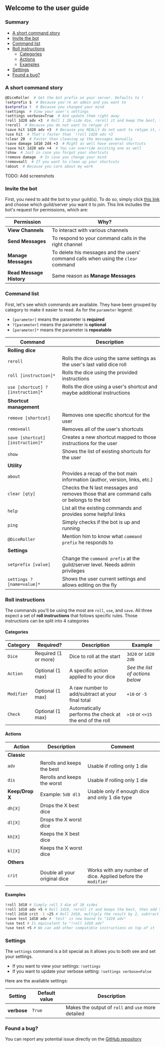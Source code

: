 ## **Welcome to the user guide**

### **Summary**
- [A short command story](#a-short-command-story)
- [Invite the bot](#invite-the-bot)
- [Command list](#command-list)
- [Roll instructions](#roll-instructions)
    - [Categories](#categories)
    - [Actions](#actions)
    - [Examples](#examples)
- [Settings](#settings)
- [Found a bug?](#found-a-bug?)


### **A short command story**

```bash
@DiceRoller  # Get the bot prefix on your server. Defaults to !
!setprefix $  # Because you're an admin and you want to
$setprefix !  # Because you changed your mind
!settings  # View your user's settings
!settings verbose=True  # And update them right away
!roll 1d20 adv +3  # Roll 1 20-side die, reroll it and keep the best, then add +3
!reroll  # Because you do not want to retype it
!save hit 1d20 adv +3  # Because you REALLY do not want to retype it, so now it's mapped to `hit`
!use hit  # That's faster than `!roll 1d20 adv +3`
!clear 20  # Faster than cleaning up the messages manually
!save damage 1d10 2d4 +3  # Might as well have several shortcuts
!save hit 1d20 adv +4  # You can override existing one as well
!show  # Just in case you forgot your shortcuts
!remove damage  # In case you change your mind
!removeall  # If you want to clean up your shortcuts
!about  # Because you care about my work
```

TODO: Add screenshots

### **Invite the bot**

First, you need to add the bot to your guild(s). To do so, simply click 
[this link](https://discord.com/api/oauth2/authorize?client_id=831199138364129281&permissions=76800&scope=bot)
and choose which guild/server you want it to join. This link includes the bot's request for permissions, which are:

| Permission | Why? |
| --- | --- |
| **View Channels** | To interact with various channels |
| **Send Messages** | To respond to your command calls in the right channel |
| **Manage Messages** | To delete his messages and the users' command calls when using the `clear` command |
| **Read Message History** | Same reason as **Manage Messages** |


### **Command list**

First, let's see which commands are available. 
They have been grouped by category to make it easier to read. 
As for the `parameter` legend:
- `[parameter]` means the parameter is **required**
- `?[parameter]` means the parameter is **optional**
- `[parameter]*` means the parameter is **repeatable**

| Command | Description |
| --- | --- |
| **Rolling dice** |  |
| `reroll` | Rolls the dice using the same settings as the user's last valid dice roll |
| `roll [instruction]*` | Rolls the dice using the provided instructions |
| `use [shortcut] ?[instruction]*` | Rolls the dice using a user's shortcut and maybe additional instructions |
| **Shortcut management** |  |
| `remove [shortcut]` | Removes one specific shortcut for the user |
| `removeall` | Removes all of the user's shortcuts |
| `save [shortcut] [instruction]*` | Creates a new shortcut mapped to those instructions for the user |
| `show` | Shows the list of existing shortcuts for the user |
| **Utility** | |
| `about` | Provides a recap of the bot main information (author, version, links, etc.) |
| `clear [qty]` | Checks the N last messages and removes those that are command calls or belongs to the bot |
| `help` | List all the existing commands and provides some helpful links |
| `ping` | Simply checks if the bot is up and running |
| `@DiceRoller` | Mention him to know what `command prefix` he responds to |
| **Settings** | |
| `setprefix [value]` | Change the `command prefix` at the guild/server level. Needs admin privileges |
| `settings ?[name=value]*` | Shows the user current settings and allows editing on the fly |


### **Roll instructions**

The commands you'll be using the most are `roll`, `use`, and `save`.
All three expect a set of **roll instructions** that follows specific rules.
Those instructions can be split into 4 categories

#### Categories

| Category | Required? | Description | Example |
| --- | --- | --- | --- |
| `Dice` | Required (1 or more) | Dice to roll at the start | `3d20` or `1d20 2d6` |
| `Action` | Optional (1 max) | A specific action applied to your dice | *See the list of actions below* |
| `Modifier` | Optional (1 max) | A raw number to add/subtract at your final total | `+10` or `-5` |
| `Check` | Optional (1 max) | Automatically performs the check at the end of the roll | `>10` or `<=15` |

#### Actions

| Action | Description | Comment |
| --- | --- | --- |
| **Classic** |  |  |
| `adv` | Rerolls and keeps the best | Usable if rolling only 1 die |
| `dis` | Rerolls and keeps the worst | Usable if rolling only 1 die |
| **Keep/Drop X** | Example: `5d8 dl3` | Usable only if enough dice and only 1 die type |
| `dh[X]` | Drops the X best dice |  |
| `dl[X]` | Drops the X worst dice |  |
| `kh[X]` | Keeps the X best dice |  |
| `kl[X]` | Keeps the X worst dice |  |
| **Others** |  |  |
| `crit` | Double all your original dice | Works with any number of dice. Applied before the `modifier` |

#### Examples

```bash
!roll 3d10 # Simply roll 3 die of 10 sides 
!roll 1d10 adv +5 # Roll 1d10, reroll it and keeps the best, then add 5
!roll 2d10 crit -1 >25 # Roll 2d10, multiply the result by 2, subtract 1, checks if higher than 25
!save test 1d10 adv # 'test' is now bound to "1d10 adv"
!use test # Is equivalent to "!roll 1d10 adv"
!use test +5 # We can add other compatible instructions on top of it
```


### **Settings**

The `settings` command is a bit special as it allows you to both see and set your settings.
- If you want to view your settings: `!settings`
- If you want to update your verbose setting: `!settings verbose=False`

Here are the available settings:

| Setting | Default value | Description |
| --- | --- | --- |
| **verbose** | `True`  | Makes the output of `roll` and `use` more detailed |


### **Found a bug?**

You can report any potential issue 
directly on the [GitHub repository](https://github.com/Jordan-Kowal/discord-dice-roller/issues)
